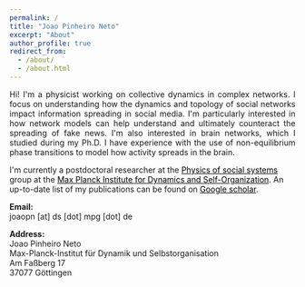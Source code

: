 ```yaml
---
permalink: /
title: "Joao Pinheiro Neto"
excerpt: "About"
author_profile: true
redirect_from:
  - /about/
  - /about.html
---
```


<p style='text-align: justify;'>
Hi! I'm a physicist working on collective dynamics in complex networks. I focus on understanding how the dynamics and topology of social networks impact information spreading in social media. I'm particularly interested in how network models can help understand and ultimately counteract the spreading of fake news. I'm also interested in brain networks, which I studied during my Ph.D. I have experience with the use of non-equilibrium phase transitions to model how activity spreads in the brain.

I'm currently a postdoctoral researcher at the <a style='color: black;' href='https://www.ds.mpg.de/3481219/res_heidemann'>Physics of social systems</a> group at the <a style='color: black;' href='http://www.ds.mpg.de'>Max Planck Institute for Dynamics and Self-Organization</a>. An up-to-date list of my publications can be found on <a style='color: black;' href='https://scholar.google.com/citations?user=nq61A04AAAAJ&hl=en'>Google scholar</a>.</p>

**Email:**\
joaopn [at] ds [dot] mpg [dot] de

**Address:**\
Joao Pinheiro Neto\
Max-Planck-Institut für Dynamik und Selbstorganisation\
Am Faßberg 17\
37077 Göttingen




